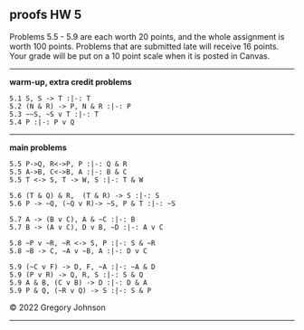 ## proofs HW 5

Problems 5.5 - 5.9 are each worth 20 points, and the whole assignment is worth 100 points. Problems that are submitted late will receive 16 points. Your grade will be put on a 10 point scale when it is posted in Canvas.

---

**warm-up, extra credit problems**

~~~{.ProofChecker .JohnsonSL options="fonts tabindent render" guides="fitch" points="2" late-credit="1"}
5.1 S, S -> T :|-: T
5.2 (N & R) -> P, N & R :|-: P 
5.3 ~~S, ~S v T :|-: T
5.4 P :|-: P v Q 
~~~

---

**main problems**

~~~{.ProofChecker .JohnsonSL options="fonts tabindent render" guides="fitch" points="20" late-credit="16"}
5.5 P->Q, R<->P, P :|-: Q & R
5.5 A->B, C<->B, A :|-: B & C
5.5 T <-> S, T -> W, S :|-: T & W

5.6 (T & Q) & R,  (T & R) -> S :|-: S
5.6 P -> ~Q, (~Q v R)-> ~S, P & T :|-: ~S

5.7 A -> (B v C), A & ~C :|-: B
5.7 B -> (A v C), D v B, ~D :|-: A v C

5.8 ~P v ~R, ~R <-> S, P :|-: S & ~R
5.8 ~B -> C, ~A v ~B, A :|-: D v C

5.9 (~C v F) -> D, F, ~A :|-: ~A & D 
5.9 (P v R) -> Q, R, S :|-: S & Q
5.9 A & B, (C v B) -> D :|-: D & A
5.9 P & Q, (~R v Q) -> S :|-: S & P  
~~~

&copy; 2022 Gregory Johnson 

---


